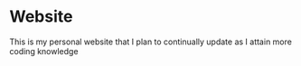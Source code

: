 # Website
This is my personal website that I plan to continually update as I attain more coding knowledge
